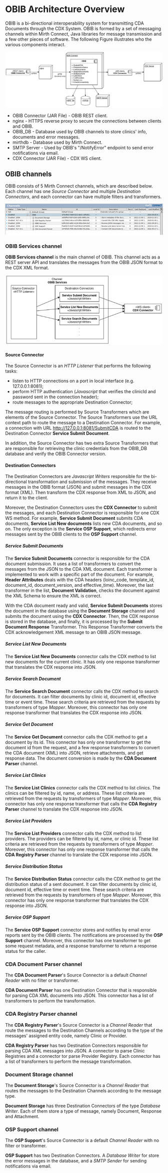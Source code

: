 # OBIB Architecture Overview

OBIB is a bi-directional interoperability system for transmitting CDA Documents through the CDX System.
OBIB is formed by a set of messaging channels within Mirth Connect, Java libraries for message transmission and
a few other pieces of software. The following Figure illustrates who the various components interact.

![obib architecture](OBIB_architecture.png "OBIB Architecture")

* OBIB Connector (JAR File) - OBIB REST client. 
* nginx - HTTPS reverse proxy to secure the connections between clients and OBIB.
* OBIB_DB - Database used by OBIB channels to store clinics' info, documents and error messages.
* mirthdb - Database used by Mirth Connect.
* SMTP Server - Used by OBIB's "/NotifyError" endpoint to send error notifications via email.
* CDX Connector (JAR File) - CDX WS client.

## OBIB channels

OBIB consists of 5 Mirth Connect channels, which are described below. Each channel has one _Source Connector_ and 
multiple _Destination Connectors_, and each connector can have multiple filters and transformers.

![obib channels](OBIB_channels.png "OBIB Channels")

### OBIB Services channel

**OBIB Services channel** is the main channel of OBIB. This channel acts as a REST server API and translates the 
messages from the OBIB JSON format to the CDX XML format.

![obib services channel](OBIB_Services_channel.png "OBIB Services channel")

#### Source Connector

The Source Connector is an _HTTP Listener_ that performs the following tasks:
- listen to HTTP connections on a port in local interface (e.g. 127.0.0.1:8081);
- perform HTTP authentication (_Javascript_ that verifies the clinicId and password sent in the connection header);
- route messages to the appropriate Destination Connector;

The message routing is performed by Source Transformers which are elements of the Source Connector. The Source Transformers
use the URL context path to route the message to a Destination Connector. For example, a connection with URL
http://127.0.0.1:8081/SubmitCDA is routed to the Destination Connector **Service Submit Document**.

In addition, the Source Connector has two extra Source Transformers that are responsible for retrieving the clinic credentials
from the OBIB_DB database and verify the OBIB Connector version.

#### Destination Connectors

The Destination Connectors are _Javascript Writers_ responsible for the bi-directional transformation and submission of
the messages. They receive messages in the OBIB format (JSON) and submit messages in the CDX format (XML). Then transform
the CDX response from XML to JSON, and return it to the client.

Moreover, the Destination Connectors uses the **CDX Connector** to submit the messages, and each Destination Connector
is responsible for one CDX WS method. For example, **Service Submit Document** submits CDA documents, **Service List New
documents** lists new CDA documents, and so on. The only exception is the **Service OSP Support**, which redirects error
messages sent by the OBIB clients to the **OSP Support** channel.

##### Service Submit Documents

The **Service Submit Documents** connector is responsible for the CDA document submission. It uses a list of transformers
to convert the messages from the JSON to the CDA XML document. Each transformer is implemented to work with a specific
part of the document. For example, **Header Attributes** deals with the CDA headers (loinc_code, template_id, document_id,
document_version, and effective_time). Moreover, the last transformer in the list, **Document Validation**, checks the
document against the XML Schema to ensure the XML is correct.

With the CDA document ready and valid, **Service Submit Documents** stores the document in the database using the
**Document Storage** channel and submits the document using the **CDX Connector**. Then, the CDX response is stored
in the database, and finally, it is processed by the **Submit Document Response** Transformer. This Response Transformer
converts the CDX acknowledgement XML message to an OBIB JSON message. 

##### Service List New Documents

The **Service List New Documents** connector calls the CDX method to list new documents for the current clinic. It has 
only one response transformer that translates the CDX response into JSON.

##### Service Search Document

The **Service Search Document** connector calls the CDX method to search for documents. It can filter documents by 
clinic id, document id, effective time or event time. These search criteria are retrieved from the requests by 
transformers of type _Mapper_. Moreover, this connector has only one response transformer that translates the 
CDX response into JSON.

##### Service Get Document

The **Service Get Document** connector calls the CDX method to get a document by its id. This connector has only one 
transformer to get the document id from the request, and a few response transformers to convert the CDA document (XML)
into JSON, retrieve attachments, and get response data. The document conversion is made by the **CDA Document Parser** 
channel.

##### Service List Clinics

The **Service List Clinics** connector calls the CDX method to list clinics. The clinics can be filtered by id, name, 
or address. These list criteria are retrieved from the requests by transformers of type _Mapper_. Moreover, this 
connector has only one response transformer that calls the **CDA Registry Parser** channel to translate the 
CDX response into JSON.

##### Service List Providers

The **Service List Providers** connector calls the CDX method to list providers. The providers can be filtered by id, 
name, or clinic id. These list criteria are retrieved from the requests by transformers of type _Mapper_. Moreover, this
connector has only one response transformer that calls the **CDA Registry Parser** channel to translate the
CDX response into JSON.

##### Service Distribution Status

The **Service Distribution Status** connector calls the CDX method to get the distribution status of a sent document.
It can filter documents by clinic id, document id, effective time or event time. These search criteria are retrieved 
from the requests by transformers of type _Mapper_. Moreover, this connector has only one response transformer that 
translates the CDX response into JSON.

##### Service OSP Support

The **Service OSP Support** connector stores and notifies by email error reports sent by the OBIB clients. The 
notifications are processed by the **OSP Support** channel. Moreover, this connector has one transformer to get 
some request metadata, and a response transformer to return a response status for the caller. 

### CDA Document Parser channel

The **CDA Document Parser**'s Source Connector is a default _Channel Reader_ with no filter or transformer.

**CDA Document Parser** has one Destination Connector that is responsible for parsing CDA XML documents into JSON. 
This connector has a list of transformers to perform the transformation.

### CDA Registry Parser channel

The **CDA Registry Parser**'s Source Connector is a _Channel Reader_ that route the messages to the Destination Channels
according to the type of the messages' assigned entity code, namely Clinic or Provider.

**CDA Registry Parser** has two Destination Connectors responsible for parsing CDA XML messages into JSON. A connector
to parse Clinic Registries and a connector tor parse Provider Registry. Each connector has a list of transformers to
perform the message transformation.

### Document Storage channel

The **Document Storage**'s Source Connector is a _Channel Reader_ that routes the messages to the Destination Channels 
according to the message type.

**Document Storage** has three Destination Connectors of the type _Database Writer_. Each of them store a type of message, 
namely Document, Response and Attachment.

### OSP Support channel

The **OSP Support**'s Source Connector is a default _Channel Reader_ with no filter or transformer.

**OSP Support** has two Destination Connectors. A _Database Writer_ for store the error messages in the database, and 
a _SMTP Sender_ for sending notifications via email.
